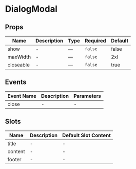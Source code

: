 # DialogModal

## Props

<!-- @vuese:DialogModal:props:start -->
|Name|Description|Type|Required|Default|
|---|---|---|---|---|
|show|-|—|`false`|false|
|maxWidth|-|—|`false`|2xl|
|closeable|-|—|`false`|true|

<!-- @vuese:DialogModal:props:end -->


## Events

<!-- @vuese:DialogModal:events:start -->
|Event Name|Description|Parameters|
|---|---|---|
|close|-|-|

<!-- @vuese:DialogModal:events:end -->


## Slots

<!-- @vuese:DialogModal:slots:start -->
|Name|Description|Default Slot Content|
|---|---|---|
|title|-|-|
|content|-|-|
|footer|-|-|

<!-- @vuese:DialogModal:slots:end -->


